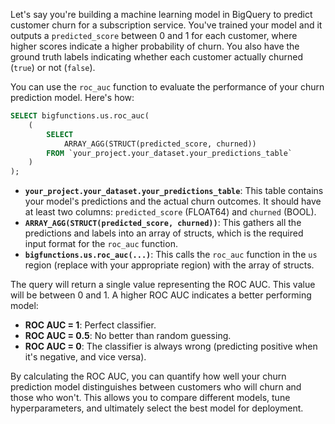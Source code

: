 Let's say you're building a machine learning model in BigQuery to predict customer churn for a subscription service. You've trained your model and it outputs a `predicted_score` between 0 and 1 for each customer, where higher scores indicate a higher probability of churn.  You also have the ground truth labels indicating whether each customer actually churned (`true`) or not (`false`).

You can use the `roc_auc` function to evaluate the performance of your churn prediction model. Here's how:

```sql
SELECT bigfunctions.us.roc_auc(
    (
        SELECT 
            ARRAY_AGG(STRUCT(predicted_score, churned))
        FROM `your_project.your_dataset.your_predictions_table`
    )
);
```

* **`your_project.your_dataset.your_predictions_table`**:  This table contains your model's predictions and the actual churn outcomes. It should have at least two columns: `predicted_score` (FLOAT64) and `churned` (BOOL).
* **`ARRAY_AGG(STRUCT(predicted_score, churned))`**: This gathers all the predictions and labels into an array of structs, which is the required input format for the `roc_auc` function.
* **`bigfunctions.us.roc_auc(...)`**: This calls the `roc_auc` function in the `us` region (replace with your appropriate region) with the array of structs.

The query will return a single value representing the ROC AUC. This value will be between 0 and 1.  A higher ROC AUC indicates a better performing model:

* **ROC AUC = 1**: Perfect classifier.
* **ROC AUC = 0.5**:  No better than random guessing.
* **ROC AUC = 0**:  The classifier is always wrong (predicting positive when it's negative, and vice versa).

By calculating the ROC AUC, you can quantify how well your churn prediction model distinguishes between customers who will churn and those who won't. This allows you to compare different models, tune hyperparameters, and ultimately select the best model for deployment.
